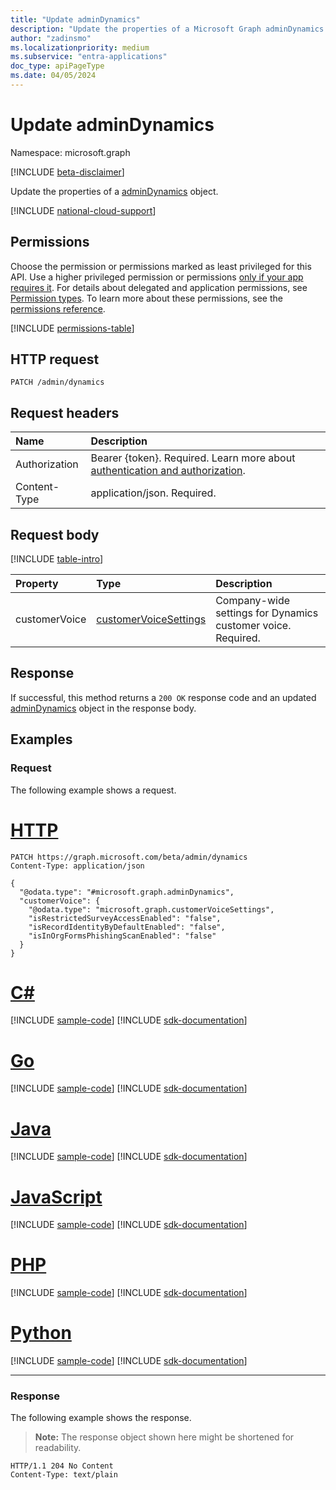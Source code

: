 ```yaml
---
title: "Update adminDynamics"
description: "Update the properties of a Microsoft Graph adminDynamics object."
author: "zadinsmo"
ms.localizationpriority: medium
ms.subservice: "entra-applications"
doc_type: apiPageType
ms.date: 04/05/2024
---
```


# Update adminDynamics
Namespace: microsoft.graph

[!INCLUDE [beta-disclaimer](../../includes/beta-disclaimer.md)]

Update the properties of a [adminDynamics](../resources/admindynamics.md) object.

[!INCLUDE [national-cloud-support](../../includes/global-only.md)]

## Permissions
Choose the permission or permissions marked as least privileged for this API. Use a higher privileged permission or permissions [only if your app requires it](/graph/permissions-overview#best-practices-for-using-microsoft-graph-permissions). For details about delegated and application permissions, see [Permission types](/graph/permissions-overview#permission-types). To learn more about these permissions, see the [permissions reference](/graph/permissions-reference).

<!-- { "blockType": "permissions", "name": "admindynamics_update" } -->
[!INCLUDE [permissions-table](../includes/permissions/admindynamics-update-permissions.md)]

## HTTP request

<!-- {
  "blockType": "ignored"
}
-->
```http
PATCH /admin/dynamics
```

## Request headers
|Name|Description|
|:---|:---|
|Authorization|Bearer {token}. Required. Learn more about [authentication and authorization](/graph/auth/auth-concepts).|
|Content-Type|application/json. Required.|

## Request body
[!INCLUDE [table-intro](../../includes/update-property-table-intro.md)]


|Property|Type|Description|
|:---|:---|:---|
|customerVoice|[customerVoiceSettings](../resources/customervoicesettings.md)|Company-wide settings for Dynamics customer voice. Required.|



## Response

If successful, this method returns a `200 OK` response code and an updated [adminDynamics](../resources/admindynamics.md) object in the response body.

## Examples

### Request
The following example shows a request.
# [HTTP](#tab/http)
<!-- {
  "blockType": "request",
  "name": "update_admindynamics"
}
-->
```http
PATCH https://graph.microsoft.com/beta/admin/dynamics
Content-Type: application/json

{
  "@odata.type": "#microsoft.graph.adminDynamics",
  "customerVoice": {
    "@odata.type": "microsoft.graph.customerVoiceSettings",
    "isRestrictedSurveyAccessEnabled": "false",
    "isRecordIdentityByDefaultEnabled": "false",
    "isInOrgFormsPhishingScanEnabled": "false"
  }
}
```

# [C#](#tab/csharp)
[!INCLUDE [sample-code](../includes/snippets/csharp/update-admindynamics-csharp-snippets.md)]
[!INCLUDE [sdk-documentation](../includes/snippets/snippets-sdk-documentation-link.md)]

# [Go](#tab/go)
[!INCLUDE [sample-code](../includes/snippets/go/update-admindynamics-go-snippets.md)]
[!INCLUDE [sdk-documentation](../includes/snippets/snippets-sdk-documentation-link.md)]

# [Java](#tab/java)
[!INCLUDE [sample-code](../includes/snippets/java/update-admindynamics-java-snippets.md)]
[!INCLUDE [sdk-documentation](../includes/snippets/snippets-sdk-documentation-link.md)]

# [JavaScript](#tab/javascript)
[!INCLUDE [sample-code](../includes/snippets/javascript/update-admindynamics-javascript-snippets.md)]
[!INCLUDE [sdk-documentation](../includes/snippets/snippets-sdk-documentation-link.md)]

# [PHP](#tab/php)
[!INCLUDE [sample-code](../includes/snippets/php/update-admindynamics-php-snippets.md)]
[!INCLUDE [sdk-documentation](../includes/snippets/snippets-sdk-documentation-link.md)]

# [Python](#tab/python)
[!INCLUDE [sample-code](../includes/snippets/python/update-admindynamics-python-snippets.md)]
[!INCLUDE [sdk-documentation](../includes/snippets/snippets-sdk-documentation-link.md)]

---

### Response
The following example shows the response.
>**Note:** The response object shown here might be shortened for readability.
<!-- {
  "blockType": "response",
  "truncated": true
}
-->
```http
HTTP/1.1 204 No Content
Content-Type: text/plain

```

